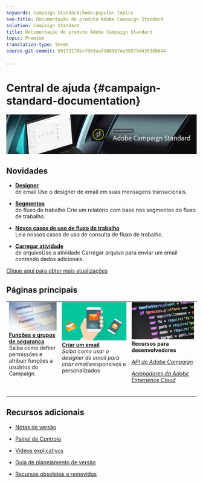 ```yaml
---
keywords: Campaign Standard;home;popular topics
seo-title: Documentação do produto Adobe Campaign Standard
solution: Campaign Standard
title: Documentação do produto Adobe Campaign Standard
topic: Premium
translation-type: tm+mt
source-git-commit: 091f3176bcf063aaf908967ee36579d43638b644

---
```



# Central de ajuda {#campaign-standard-documentation}

![](start/using/assets/banner_acs_doc.jpg)

## Novidades

* **[Designer](channels/using/event-transactional-messages.md)**<br/>de email Use o designer de email em suas mensagens transacionais.

* **[Segmentos](reporting/using/creating-a-report-workflow-segment.md)**<br/>do fluxo de trabalho Crie um relatório com base nos segmentos do fluxo de trabalho.

* **[Novos casos de uso de fluxo de trabalho](automating/using/workflow-created-query-with-complement.md)**<br/>Leia nossos casos de uso de consulta de fluxo de trabalho.

* **[Carregar atividade](automating/using/load-file.md)**<br/>de arquivoUse a atividade Carregar arquivo para enviar um email contendo dados adicionais.

[Clique aqui para obter mais atualizações](rn/using/documentation-updates.md)

## Páginas principais

<table>
<tr>
  <td valign="top">
    <a href="administration/using/about-access-management.md">
      <img alt="Funções" src="start/using/assets/roles.png"/>
    </a>
    <div>
    <a href="administration/using/about-access-management.md"><strong>Funções e grupos de segurança</strong></a>
    </div>
    <em></em>Saiba como definir permissões e atribuir funções a usuários do Campaign.
    <br>
  </td>
  <td valign="top">
    <a href="designing/using/designing-content-in-adobe-campaign.md">
      <img alt="Designer" src="start/using/assets/design.png" />
    </a>
    <div>
    <a href="designing/using/designing-content-in-adobe-campaign.md"><strong>Criar um email</strong></a>
    </div>
    <em>Saiba como usar o designer de email para criar emails</em>responsivos e personalizados <br>
  </td>
  <td valign="top">
       <img alt="Desenvolvedores" src="start/using/assets/dev.png" />
    <div>
    <strong>Recursos para desenvolvedores</strong>
    </div>
    <p><em><a href="https://docs.campaign.adobe.com/doc/standard/en/api/ACS_API.html">API do Adobe Campaign</a></em></p>
    <p><em><a href="integrating/using/about-adobe-experience-cloud-triggers.md">Acionadores da Adobe Experience Cloud</a></em></p>
    <br>
  </td>
</tr>
</table>


## Recursos adicionais

* [Notas de versão](rn/using/release-notes.md)

* [Painel de Controle](https://helpx.adobe.com/campaign/kb/control-panel.html)

* [Vídeos explicativos](https://docs.adobe.com/content/help/en/campaign-learn/campaign-standard-tutorials/overview.html)

* [Guia de planejamento de versão](https://helpx.adobe.com/campaign/kb/acs-release-planning.html)

* [Recursos obsoletos e removidos](https://helpx.adobe.com/campaign/kb/acs-deprecated-and-removed-features.html)
